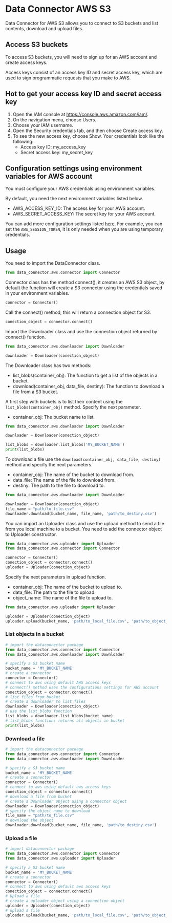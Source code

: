 # Data Connector AWS S3 

Data Connector for AWS S3 allows you to connect to S3 buckets and list contents, download and upload files.

## Access S3 buckets

To access S3 buckets, you will need to sign up for an AWS account and create access keys. 

Access keys consist of an access key ID and secret access key, which are used to sign programmatic requests that you make to AWS.

## Hot to get your access key ID and secret access key

1. Open the IAM console at https://console.aws.amazon.com/iam/.
2. On the navigation menu, choose Users.
3. Choose your IAM username.
4. Open the Security credentials tab, and then choose Create access key.
5. To see the new access key, choose Show. Your credentials look like the following:
    - Access key ID: my_access_key
    - Secret access key: my_secret_key

## Configuration settings using environment variables for AWS account

You must configure your AWS credentials using environment variables.

By default, you need the next environment variables listed below.

- AWS_ACCESS_KEY_ID: The access key for your AWS account.
- AWS_SECRET_ACCESS_KEY: The secret key for your AWS account.

You can add more configuration settings listed [here](https://boto3.amazonaws.com/v1/documentation/api/latest/guide/configuration.html#using-environment-variables). For example, you can set the `AWS_SESSION_TOKEN`, it is only needed when you are using temporary credentials.

## Usage

You need to import the DataConnector class.

```python
from data_connector.aws.connector import Connector
```

Connector class has the method connect(), it creates an AWS S3 object, by default the function will create a S3 connector using the credentials saved in your environment variables.

```python
connector = Connector()
```

Call the connect() method, this will return a connection object for S3. 

```python
conection_object = connector.connect()
```

Import the Downloader class and use the connection object returned by connect() function.

```python
from data_connector.aws.downloader import Downloader

downloader = Downloader(conection_object)
```

The Downloader class has two methods:

- list_blobs(container_obj): The function to get a list of the objects in a bucket.
- download(container_obj, data_file, destiny): The function to download a file from a S3 bucket.

A first step with buckets is to list their content using the `list_blobs(container_obj)` method. Specify the next parameter.

- container_obj: The bucket name to list.

```python
from data_connector.aws.downloader import Downloader

downloader = Downloader(conection_object)

list_blobs = downloader.list_blobs('MY_BUCKET_NAME')
print(list_blobs)
```

To download a file use the `download(container_obj, data_file, destiny)` method and specify the next parameters.

- container_obj: The name of the bucket to download from.
- data_file: The name of the file to download from.
- destiny: The path to the file to download to.

```python
from data_connector.aws.downloader import Downloader

downloader = Downloader(conection_object)
file_name = "path/to_file.csv"
downloader.download(bucket_name, file_name, 'path/to_destiny.csv')
```

You can import an Uploader class and use the upload method to send a file from you local machine to a bucket. You need to add the connector object to Uploader constructor.

```python
from data_connector.aws.uploader import Uploader
from data_connector.aws.connector import Connector

connector = Connector()
conection_object = connector.connect()
uploader = Uploader(conection_object)

```
Specify the next parameters in upload function.

- container_obj: The name of the bucket to upload to.
- data_file: The path to the file to upload.
- object_name: The name of the file to upload to.

```python
from data_connector.aws.uploader import Uploader

uploader = Uploader(conection_object)
uploader.upload(bucket_name, 'path/to_local_file.csv', 'path/to_object_name.csv')
```

### List objects in a bucket

```python
# import the dataconnector package
from data_connector.aws.connector import Connector
from data_connector.aws.downloader import Downloader

# specify a S3 bucket name
bucket_name = 'MY_BUCKET_NAME'
# create a connector
connector = Connector()
# connect to aws using default AWS access keys
# connect() method uses the configurations settings for AWS account
conection_object = connector.connect()
# list files from bucket
# create a downloader to list files
downloader = Downloader(conection_object)
# use the list_blobs function
list_blobs = downloader.list_blobs(bucket_name)
# list_blobs functions returns all objects in bucket
print(list_blobs)

```

### Download a file

```python
# import the dataconnector package
from data_connector.aws.connector import Connector
from data_connector.aws.downloader import Downloader

# specify a S3 bucket name
bucket_name = 'MY_BUCKET_NAME'
# create a connector
connector = Connector()
# connect to aws using default aws access keys
conection_object = connector.connect()
# download a file from bucket
# create a Downloader object using a connector object
downloader = Downloader(conection_object)
# specify the object name to download
file_name = "path/to_file.csv"
# download the object
downloader.download(bucket_name, file_name, 'path/to_destiny.csv')
```

### Upload a file

```python
# import dataconnector package
from data_connector.aws.connector import Connector
from data_connector.aws.uploader import Uploader

# specify a S3 bucket name
bucket_name = 'MY_BUCKET_NAME'
# create a connector
connector = Connector()
# connect to aws using default aws access keys
conection_object = connector.connect()
# Upload a file
# create a uploader object using a connection object
uploader = Uploader(conection_object)
# upload a file
uploader.upload(bucket_name, 'path/to_local_file.csv', 'path/to_object_name.csv')
```